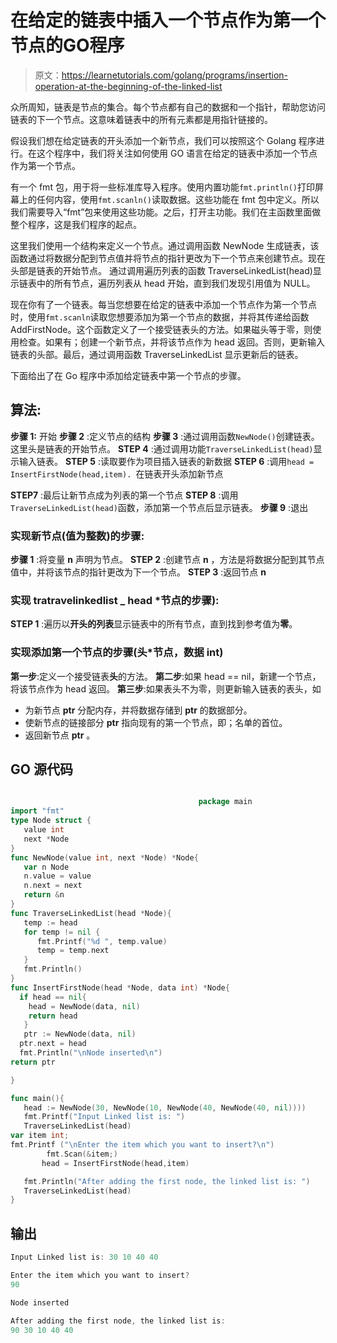 # 在给定的链表中插入一个节点作为第一个节点的GO程序

> 原文：<https://learnetutorials.com/golang/programs/insertion-operation-at-the-beginning-of-the-linked-list>

众所周知，链表是节点的集合。每个节点都有自己的数据和一个指针，帮助您访问链表的下一个节点。这意味着链表中的所有元素都是用指针链接的。

假设我们想在给定链表的开头添加一个新节点，我们可以按照这个 Golang 程序进行。在这个程序中，我们将关注如何使用 GO 语言在给定的链表中添加一个节点作为第一个节点。

有一个 fmt 包，用于将一些标准库导入程序。使用内置功能`fmt.println()`打印屏幕上的任何内容，使用`fmt.scanln()`读取数据。这些功能在 fmt 包中定义。所以我们需要导入“fmt”包来使用这些功能。之后，打开主功能。我们在主函数里面做整个程序，这是我们程序的起点。

这里我们使用一个结构来定义一个节点。通过调用函数 NewNode 生成链表，该函数通过将数据分配到节点值并将节点的指针更改为下一个节点来创建节点。现在头部是链表的开始节点。
通过调用遍历列表的函数 TraverseLinkedList(head)显示链表中的所有节点，遍历列表从 head 开始，直到我们发现引用值为 NULL。

现在你有了一个链表。每当您想要在给定的链表中添加一个节点作为第一个节点时，使用`fmt.scanln`读取您想要添加为第一个节点的数据，并将其传递给函数 AddFirstNode。这个函数定义了一个接受链表头的方法。如果磁头等于零，则使用检查。如果有；创建一个新节点，并将该节点作为 head 返回。否则，更新输入链表的头部。最后，通过调用函数 TraverseLinkedList 显示更新后的链表。

下面给出了在 Go 程序中添加给定链表中第一个节点的步骤。

## 算法:

**步骤 1:** 开始
**步骤 2** :定义节点的结构
**步骤 3** :通过调用函数`NewNode()`创建链表。这里头是链表的开始节点。
**STEP 4** :通过调用功能`TraverseLinkedList(head)`显示输入链表。
**STEP 5** :读取要作为项目插入链表的新数据
**STEP 6** :调用`head = InsertFirstNode(head,item). `在链表开头添加新节点

**STEP7** :最后让新节点成为列表的第一个节点
**STEP 8** :调用`TraverseLinkedList(head)`函数，添加第一个节点后显示链表。
**步骤 9** :退出

### 实现新节点(值为整数)的步骤:

**步骤 1** :将变量 **n** 声明为节点。
**STEP 2** :创建节点 **n** ，方法是将数据分配到其节点值中，并将该节点的指针更改为下一个节点。
**STEP 3** :返回节点 **n**

### 实现 tratravelinkedlist _ head *节点的步骤):

**STEP 1** :遍历以**开头的列表**显示链表中的所有节点，直到找到参考值为**零**。

### 实现添加第一个节点的步骤(头*节点，数据 int)

**第一步**:定义一个接受链表**头**的方法。
**第二步**:如果 head == nil，新建一个节点，将该节点作为 head 返回。
**第三步**:如果表头不为零，则更新输入链表的表头，如

*   为新节点 **ptr** 分配内存，并将数据存储到 **ptr** 的数据部分。
*   使新节点的链接部分 **ptr** 指向现有的第一个节点，即；名单的首位。
*   返回新节点 **ptr** 。

## GO 源代码

```go

                                          package main
import "fmt"
type Node struct {
   value int
   next *Node
}
func NewNode(value int, next *Node) *Node{
   var n Node
   n.value = value
   n.next = next
   return &n
}
func TraverseLinkedList(head *Node){
   temp := head
   for temp != nil {
      fmt.Printf("%d ", temp.value)
      temp = temp.next
   }
   fmt.Println()
}
func InsertFirstNode(head *Node, data int) *Node{
  if head == nil{
    head = NewNode(data, nil)
    return head
   }
   ptr := NewNode(data, nil)
  ptr.next = head
  fmt.Println("\nNode inserted\n") 
return ptr

}

func main(){
   head := NewNode(30, NewNode(10, NewNode(40, NewNode(40, nil))))
   fmt.Printf("Input Linked list is: ")
   TraverseLinkedList(head)
var item int;
fmt.Printf ("\nEnter the item which you want to insert?\n") 
        fmt.Scan(&item;)
       head = InsertFirstNode(head,item)  

   fmt.Println("After adding the first node, the linked list is: ")
   TraverseLinkedList(head)
} 

```

## 输出

```go
Input Linked list is: 30 10 40 40 

Enter the item which you want to insert?
90

Node inserted

After adding the first node, the linked list is: 
90 30 10 40 40 
```